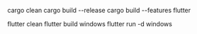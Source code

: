 cargo clean
cargo build --release
cargo build --features flutter


flutter clean
flutter build windows
flutter run -d windows
 
